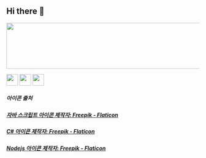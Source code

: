 ## Hi there 👋


<a href="https://github.com/devxb/gitanimals">
  <img
    src="https://render.gitanimals.org/lines/Moonb7?pet-id=643979723929558570"
    width="600"
    height="120"
  />
</a>

<img
    src="https://github.com/user-attachments/assets/ae829056-768b-41cd-96b1-e2dbd4e7a565"
    width="30"
    height="30"
  />
<img
    src="https://github.com/user-attachments/assets/14ba716f-61a6-4bc7-a86a-ab1f8488bebb"
    width="30"
    height="30"
  />
  <img
    src="https://github.com/user-attachments/assets/6bf52f15-7dde-4014-af9a-7cfe6aa0ad59"
    width="30"
    height="30"
  />

##### 아이콘 출처
##### <a href="https://www.flaticon.com/kr/free-icons/-" title="자바 스크립트 아이콘">자바 스크립트 아이콘 제작자: Freepik - Flaticon</a>
##### <a href="https://www.flaticon.com/kr/free-icons/c-" title="c 아이콘">C# 아이콘 제작자: Freepik - Flaticon</a>
##### <a href="https://www.flaticon.com/kr/free-icons/nodejs" title="nodejs 아이콘">Nodejs 아이콘 제작자: Freepik - Flaticon</a>



<!--
**Moonb7/Moonb7** is a ✨ _special_ ✨ repository because its `README.md` (this file) appears on your GitHub profile.

Here are some ideas to get you started:

- 🔭 I’m currently working on ...
- 🌱 I’m currently learning ...
- 👯 I’m looking to collaborate on ...
- 🤔 I’m looking for help with ...
- 💬 Ask me about ...
- 📫 How to reach me: ...
- 😄 Pronouns: ...
- ⚡ Fun fact: ...
-->
